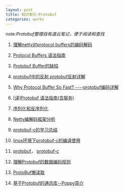 ```yaml
---
layout: post
title: 知识索引-Protobuf
categories: works
---
```


*note:Protobuf整理自有道云笔记，便于阅读和查找*


1. [ 理解netty对protocol buffers的编码解码 ](http://www.cnblogs.com/tankaixiong/p/5524483.html)

2. [Protocol Buffers 语法指南](http://www.cnblogs.com/shitouer/archive/2013/04/12/protocol-buffers-language-guide.html)

3. [Protobuf Buffer的缺陷](http://blog.arganzheng.me/posts/inconvenience-of-protobuf.html)

4. [ protobuf中的反射 ](http://blog.arganzheng.me/posts/reflection-of-protobuf.html) [protobuf反射详解](http://yingshin.github.io/c/cpp/2016/04/22/protobuf-message-reflection)

5. [ Why Protocol Buffer So Fast? ----protobuf编码详解 ](http://www.cnblogs.com/cobbliu/archive/2013/03/02/2940074.html)

6. [[译]Protobuf 语法指南(含服务)](http://colobu.com/2015/01/07/Protobuf-language-guide/)

7. [序列化和反序列化](http://tech.meituan.com/serialization_vs_deserialization.html)

8. [Netty编解码框架分析](http://www.jiagoushuo.com/article/1000399.html)

9. [ protobuf-c的学习总结 ](http://www.cnblogs.com/Anker/p/3416541.html)

10. [ linux环境下protobuf-c的编译使用 ](http://www.lenky.info/archives/2016/03/2480)

11. [protobuf](https://github.com/google/protobuf/)， [protobuf-c](https://github.com/protobuf-c/protobuf-c/)

12. [理解Protobuf的数据编码规则](https://www.owent.net/2012/05/%E7%90%86%E8%A7%A3protobuf%E7%9A%84%E6%95%B0%E6%8D%AE%E7%BC%96%E7%A0%81%E8%A7%84%E5%88%99.html)

13. [ProtoBuf懒读取](https://github.com/zfengzhen/Blog/blob/master/article/protobuf%E6%87%92%E8%AF%BB%E5%8F%96.md)

14. [基于Protobuf的通讯库--Poppy简介](http://djt.qq.com/article/view/327)

